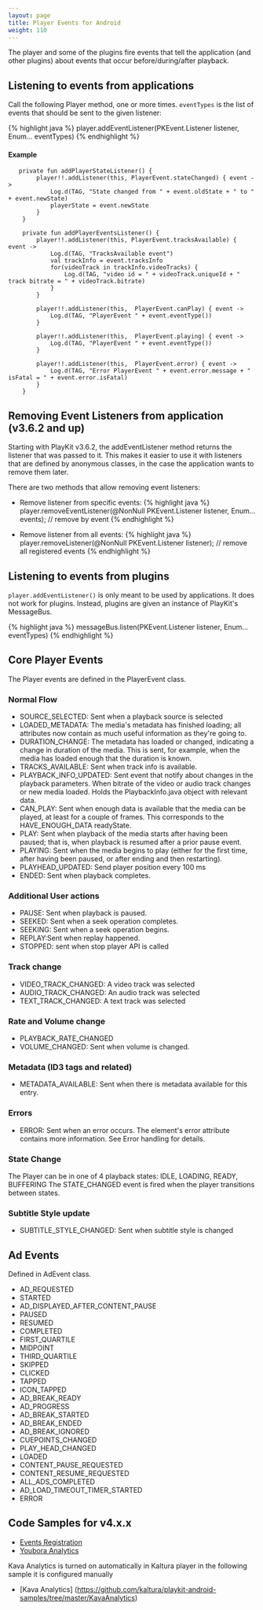 ```yaml
---
layout: page
title: Player Events for Android 
weight: 110
---
```


The player and some of the plugins fire events that tell the application (and other plugins) about events that occur before/during/after playback. 

## Listening to events from applications

Call the following Player method, one or more times. `eventTypes` is the list of events that should be sent to the given listener:

{% highlight java %}
  player.addEventListener(PKEvent.Listener listener, Enum... eventTypes)
{% endhighlight %}

#### Example

```
   private fun addPlayerStateListener() {
        player!!.addListener(this, PlayerEvent.stateChanged) { event ->
            Log.d(TAG, "State changed from " + event.oldState + " to " + event.newState)
            playerState = event.newState
        }
    }

    private fun addPlayerEventsListener() {
        player!!.addListener(this, PlayerEvent.tracksAvailable) { event ->
            Log.d(TAG, "TracksAvailable event")
            val trackInfo = event.tracksInfo
            for(videoTrack in trackInfo.videoTracks) {
                Log.d(TAG, "video id = " + videoTrack.uniqueId + " track bitrate = " + videoTrack.bitrate)
            }
        }

        player!!.addListener(this,  PlayerEvent.canPlay) { event ->
            Log.d(TAG, "PlayerEvent " + event.eventType())
        }

        player!!.addListener(this,  PlayerEvent.playing) { event ->
            Log.d(TAG, "PlayerEvent " + event.eventType())
        }

        player!!.addListener(this,  PlayerEvent.error) { event ->
            Log.d(TAG, "Error PlayerEvent " + event.error.message + " isFatal = " + event.error.isFatal)
        }
    }
```
## Removing Event Listeners from application (v3.6.2 and up)

Starting with PlayKit v3.6.2, the addEventListener method returns the listener that was passed to it. This makes it easier to use it with listeners that are defined by anonymous classes, in the case the application wants to remove them later.

There are two methods that allow removing event listeners:

- Remove listener from specific events:
{% highlight java %}
  player.removeEventListener(@NonNull PKEvent.Listener listener, Enum... events); // remove by event
{% endhighlight %}

- Remove listener from all events:
{% highlight java %}
  player.removeListener(@NonNull PKEvent.Listener listener); // remove all registered events
{% endhighlight %}

## Listening to events from plugins

`player.addEventListener()` is only meant to be used by applications. It does not work for plugins. Instead, plugins are given an instance of PlayKit's MessageBus.

{% highlight java %}
  messageBus.listen(PKEvent.Listener listener, Enum... eventTypes)
{% endhighlight %}


## Core Player Events

The Player events are defined in the PlayerEvent class.

### Normal Flow
- SOURCE_SELECTED: Sent when a playback source is selected
- LOADED_METADATA: The media's metadata has finished loading; all attributes now contain as much useful information as they're going to.
- DURATION_CHANGE: The metadata has loaded or changed, indicating a change in duration of the media. This is sent, for example, when the media has loaded enough that the duration is known.
- TRACKS_AVAILABLE: Sent when track info is available.
- PLAYBACK_INFO_UPDATED: Sent event that notify about changes in the playback parameters. When bitrate of the video or audio track changes or new media loaded. Holds the PlaybackInfo.java object with relevant data.
- CAN_PLAY: Sent when enough data is available that the media can be played, at least for a couple of frames. This corresponds to the HAVE_ENOUGH_DATA readyState.
- PLAY: Sent when playback of the media starts after having been paused; that is, when playback is resumed after a prior pause event.
- PLAYING: Sent when the media begins to play (either for the first time, after having been paused, or after ending and then restarting).
- PLAYHEAD_UPDATED: Send player position every 100 ms
- ENDED: Sent when playback completes.

### Additional User actions
- PAUSE: Sent when playback is paused.
- SEEKED: Sent when a seek operation completes.
- SEEKING: Sent when a seek operation begins.
- REPLAY:Sent when replay happened.
- STOPPED: sent when stop player API is called

### Track change
- VIDEO_TRACK_CHANGED: A video track was selected
- AUDIO_TRACK_CHANGED: An audio track was selected
- TEXT_TRACK_CHANGED: A text track was selected

### Rate and Volume change
- PLAYBACK_RATE_CHANGED
- VOLUME_CHANGED: Sent when volume is changed.

### Metadata (ID3 tags and related)
- METADATA_AVAILABLE: Sent when there is metadata available for this entry.

### Errors
- ERROR: Sent when an error occurs. The element's error attribute contains more information. See Error handling for details.

### State Change
The Player can be in one of 4 playback states:
  IDLE, LOADING, READY, BUFFERING
The STATE_CHANGED event is fired when the player transitions between states.

### Subtitle Style update
- SUBTITLE_STYLE_CHANGED: Sent when subtitle style is changed

## Ad Events

Defined in AdEvent class.

- AD_REQUESTED
- STARTED
- AD_DISPLAYED_AFTER_CONTENT_PAUSE
- PAUSED
- RESUMED
- COMPLETED
- FIRST_QUARTILE
- MIDPOINT
- THIRD_QUARTILE
- SKIPPED
- CLICKED
- TAPPED
- ICON_TAPPED
- AD_BREAK_READY
- AD_PROGRESS
- AD_BREAK_STARTED
- AD_BREAK_ENDED
- AD_BREAK_IGNORED
- CUEPOINTS_CHANGED
- PLAY_HEAD_CHANGED
- LOADED
- CONTENT_PAUSE_REQUESTED
- CONTENT_RESUME_REQUESTED
- ALL_ADS_COMPLETED
- AD_LOAD_TIMEOUT_TIMER_STARTED
- ERROR


## Code Samples for v4.x.x

- [Events Registration](https://github.com/kaltura/kaltura-player-android-samples/tree/master/AdvancedSamples/EventsRegistration)
- [Youbora Analytics](https://github.com/kaltura/kaltura-player-android-samples/tree/master/AdvancedSamples/Youbora)

Kava Analytics is turned on automatically in Kaltura player in the following sample it is configured manually

- [Kava Analytics] (https://github.com/kaltura/playkit-android-samples/tree/master/KavaAnalytics)

